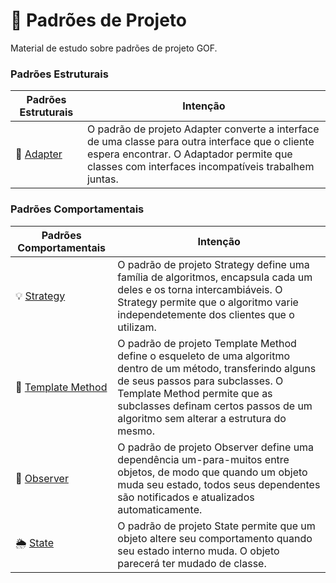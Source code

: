 # :notebook: Padrões de Projeto

Material de estudo sobre padrões de projeto GOF.

### Padrões Estruturais

| Padrões Estruturais                               | Intenção                                                                 |
|---------------------------------------------------|--------------------------------------------------------------------------|
| :electric_plug: [Adapter][#adapter] 	            | O padrão de projeto Adapter converte a interface de uma classe para outra interface que o cliente espera encontrar. O Adaptador permite que classes com interfaces incompatíveis  trabalhem juntas. |



### Padrões Comportamentais

| Padrões Comportamentais                           | Intenção                                                                 |
|---------------------------------------------------|--------------------------------------------------------------------------|
| :bulb: [Strategy][#strategy] 	                    | O padrão de projeto Strategy define uma família de algoritmos, encapsula cada um deles e os torna intercambiáveis. O Strategy permite que o algoritmo varie independetemente dos clientes que o utilizam. |
| :pencil: [Template Method][#templatemethod] 	    | O padrão de projeto Template Method define o esqueleto de uma algoritmo dentro de um método, transferindo alguns de seus passos para subclasses. O Template Method permite que as subclasses definam certos passos de um algoritmo sem alterar a estrutura do mesmo. |
| :eyes: [Observer][#observer] 	                    | O padrão de projeto Observer define uma dependência um-para-muitos entre objetos, de modo que quando um objeto muda seu estado, todos seus dependentes são notificados e atualizados automaticamente. |
| :sun_behind_rain_cloud: [State][#state]           | O padrão de projeto State permite que um objeto altere seu comportamento quando seu estado interno muda. O objeto parecerá ter mudado de classe. |


[#adapter]: src/main/java/designpatterns/estruturais/adapter/

[#strategy]: src/main/java/designpatterns/comportamentais/strategy/
[#templatemethod]: src/main/java/designpatterns/comportamentais/templatemethod/
[#observer]: src/main/java/designpatterns/comportamentais/observer/
[#state]: src/main/java/designpatterns/comportamentais/state/
